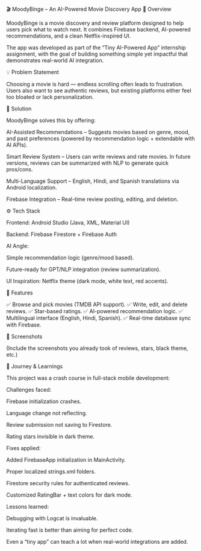 🎬 MoodyBinge – An AI-Powered Movie Discovery App
🚀 Overview

MoodyBinge is a movie discovery and review platform designed to help users pick what to watch next. It combines Firebase backend, AI-powered recommendations, and a clean Netflix-inspired UI.

The app was developed as part of the “Tiny AI-Powered App” internship assignment, with the goal of building something simple yet impactful that demonstrates real-world AI integration.

💡 Problem Statement

Choosing a movie is hard — endless scrolling often leads to frustration. Users also want to see authentic reviews, but existing platforms either feel too bloated or lack personalization.

🎯 Solution

MoodyBinge solves this by offering:

AI-Assisted Recommendations – Suggests movies based on genre, mood, and past preferences (powered by recommendation logic + extendable with AI APIs).

Smart Review System – Users can write reviews and rate movies. In future versions, reviews can be summarized with NLP to generate quick pros/cons.

Multi-Language Support – English, Hindi, and Spanish translations via Android localization.

Firebase Integration – Real-time review posting, editing, and deletion.

⚙️ Tech Stack

Frontend: Android Studio (Java, XML, Material UI)

Backend: Firebase Firestore + Firebase Auth

AI Angle:

Simple recommendation logic (genre/mood based).

Future-ready for GPT/NLP integration (review summarization).

UI Inspiration: Netflix theme (dark mode, white text, red accents).

🔑 Features

✅ Browse and pick movies (TMDB API support).
✅ Write, edit, and delete reviews.
✅ Star-based ratings.
✅ AI-powered recommendation logic.
✅ Multilingual interface (English, Hindi, Spanish).
✅ Real-time database sync with Firebase.

📸 Screenshots

(Include the screenshots you already took of reviews, stars, black theme, etc.)

🧪 Journey & Learnings

This project was a crash course in full-stack mobile development:

Challenges faced:

Firebase initialization crashes.

Language change not reflecting.

Review submission not saving to Firestore.

Rating stars invisible in dark theme.

Fixes applied:

Added FirebaseApp initialization in MainActivity.

Proper localized strings.xml folders.

Firestore security rules for authenticated reviews.

Customized RatingBar + text colors for dark mode.

Lessons learned:

Debugging with Logcat is invaluable.

Iterating fast is better than aiming for perfect code.

Even a “tiny app” can teach a lot when real-world integrations are added.
